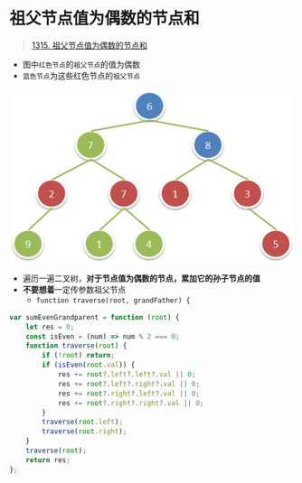 
# 祖父节点值为偶数的节点和


>  [1315. 祖父节点值为偶数的节点和](https://leetcode.cn/problems/sum-of-nodes-with-even-valued-grandparent/)

- 图中`红色节点`的`祖父节点`的值为偶数
- `蓝色节点`为这些红色节点的`祖父节点`

![图片&文件](./files/20250118-2.png)

- 遍历一遍二叉树，**对于节点值为偶数的节点，累加它的孙子节点的值**
- **不要想着**一定传参数祖父节点
	- `function traverse(root, grandFather) {`

```javascript
var sumEvenGrandparent = function (root) {
    let res = 0;
    const isEven = (num) => num % 2 === 0;
    function traverse(root) {
        if (!root) return;
        if (isEven(root.val)) {
            res += root?.left?.left?.val || 0;
            res += root?.left?.right?.val || 0;
            res += root?.right?.left?.val || 0;
            res += root?.right?.right?.val || 0;
        }
        traverse(root.left);
        traverse(root.right);
    }
    traverse(root);
    return res;
};
```